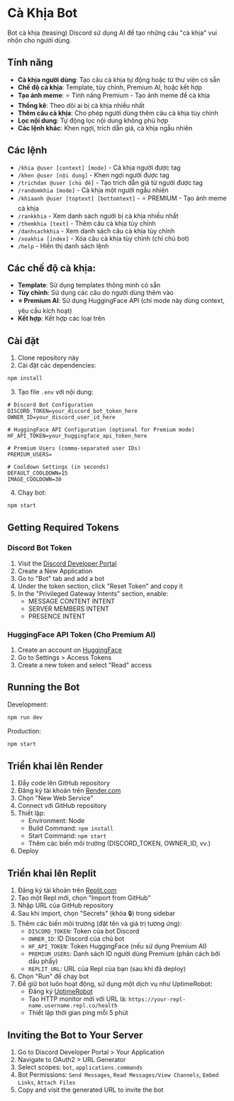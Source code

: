 # Cà Khịa Bot

Bot cà khịa (teasing) Discord sử dụng AI để tạo những câu "cà khịa" vui nhộn cho người dùng.

## Tính năng

- **Cà khịa người dùng**: Tạo câu cà khịa tự động hoặc từ thư viện có sẵn
- **Chế độ cà khịa**: Template, tùy chỉnh, Premium AI, hoặc kết hợp
- **Tạo ảnh meme**: ⭐ Tính năng Premium - Tạo ảnh meme để cà khịa
- **Thống kê**: Theo dõi ai bị cà khịa nhiều nhất
- **Thêm câu cà khịa**: Cho phép người dùng thêm câu cà khịa tùy chỉnh
- **Lọc nội dung**: Tự động lọc nội dung không phù hợp
- **Các lệnh khác**: Khen ngợi, trích dẫn giả, cà khịa ngẫu nhiên

## Các lệnh

- `/khia @user [context] [mode]` - Cà khịa người được tag
- `/khen @user [nội dung]` - Khen ngợi người được tag
- `/trichdan @user [chủ đề]` - Tạo trích dẫn giả từ người được tag
- `/randomkhia [mode]` - Cà khịa một người ngẫu nhiên
- `/khiaanh @user [toptext] [bottomtext]` - ⭐ PREMIUM - Tạo ảnh meme cà khịa
- `/rankkhia` - Xem danh sách người bị cà khịa nhiều nhất
- `/themkhia [text]` - Thêm câu cà khịa tùy chỉnh
- `/danhsachkhia` - Xem danh sách câu cà khịa tùy chỉnh
- `/xoakhia [index]` - Xóa câu cà khịa tùy chỉnh (chỉ chủ bot)
- `/help` - Hiển thị danh sách lệnh

## Các chế độ cà khịa:
- **Template**: Sử dụng templates thông minh có sẵn
- **Tùy chỉnh**: Sử dụng các câu do người dùng thêm vào
- **⭐ Premium AI**: Sử dụng HuggingFace API (chỉ mode này dùng context, yêu cầu kích hoạt)
- **Kết hợp**: Kết hợp các loại trên

## Cài đặt

1. Clone repository này
2. Cài đặt các dependencies:
```bash
npm install
```
3. Tạo file `.env` với nội dung:
```
# Discord Bot Configuration
DISCORD_TOKEN=your_discord_bot_token_here
OWNER_ID=your_discord_user_id_here

# HuggingFace API Configuration (optional for Premium mode)
HF_API_TOKEN=your_huggingface_api_token_here

# Premium Users (comma-separated user IDs)
PREMIUM_USERS=

# Cooldown Settings (in seconds)
DEFAULT_COOLDOWN=15
IMAGE_COOLDOWN=30
```
4. Chạy bot:
```bash
npm start
```

## Getting Required Tokens

### Discord Bot Token
1. Visit the [Discord Developer Portal](https://discord.com/developers/applications)
2. Create a New Application
3. Go to "Bot" tab and add a bot
4. Under the token section, click "Reset Token" and copy it
5. In the "Privileged Gateway Intents" section, enable:
   - MESSAGE CONTENT INTENT
   - SERVER MEMBERS INTENT
   - PRESENCE INTENT

### HuggingFace API Token (Cho Premium AI)
1. Create an account on [HuggingFace](https://huggingface.co/)
2. Go to Settings > Access Tokens
3. Create a new token and select "Read" access

## Running the Bot

Development:
```bash
npm run dev
```

Production:
```bash
npm start
```

## Triển khai lên Render

1. Đẩy code lên GitHub repository
2. Đăng ký tài khoản trên [Render.com](https://render.com)
3. Chọn "New Web Service"
4. Connect với GitHub repository
5. Thiết lập:
   - Environment: Node
   - Build Command: `npm install`
   - Start Command: `npm start`
   - Thêm các biến môi trường (DISCORD_TOKEN, OWNER_ID, vv.)
6. Deploy

## Triển khai lên Replit

1. Đăng ký tài khoản trên [Replit.com](https://replit.com)
2. Tạo một Repl mới, chọn "Import from GitHub"
3. Nhập URL của GitHub repository
4. Sau khi import, chọn "Secrets" (khóa 🔒) trong sidebar
5. Thêm các biến môi trường (đặt tên và giá trị tương ứng):
   - `DISCORD_TOKEN`: Token của bot Discord
   - `OWNER_ID`: ID Discord của chủ bot
   - `HF_API_TOKEN`: Token HuggingFace (nếu sử dụng Premium AI)
   - `PREMIUM_USERS`: Danh sách ID người dùng Premium (phân cách bởi dấu phẩy)
   - `REPLIT_URL`: URL của Repl của bạn (sau khi đã deploy)
6. Chọn "Run" để chạy bot
7. Để giữ bot luôn hoạt động, sử dụng một dịch vụ như UptimeRobot:
   - Đăng ký [UptimeRobot](https://uptimerobot.com/)
   - Tạo HTTP monitor mới với URL là: `https://your-repl-name.username.repl.co/health`
   - Thiết lập thời gian ping mỗi 5 phút

## Inviting the Bot to Your Server

1. Go to Discord Developer Portal > Your Application
2. Navigate to OAuth2 > URL Generator
3. Select scopes: `bot`, `applications.commands`
4. Bot Permissions: `Send Messages`, `Read Messages/View Channels`, `Embed Links`, `Attach Files`
5. Copy and visit the generated URL to invite the bot 